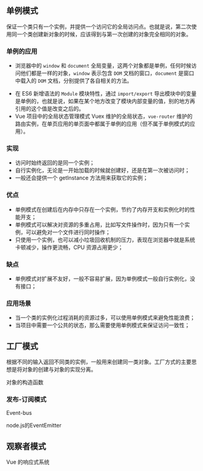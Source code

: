 ## 单例模式

保证一个类只有一个实例，并提供一个访问它的全局访问点。也就是说，第二次使用同一个类创建新对象的时候，应该得到与第一次创建的对象完全相同的对象。

### 单例的应用

* 浏览器中的 `window` 和 `document` 全局变量，这两个对象都是单例，任何时候访问他们都是一样的对象，`window` 表示包含 `DOM` 文档的窗口，`document` 是窗口中载入的 `DOM` 文档，分别提供了各自相关的方法。

- 在 ES6 新增语法的 `Module` 模块特性，通过 `import/export` 导出模块中的变量是单例的，也就是说，如果在某个地方改变了模块内部变量的值，别的地方再引用的这个值是改变之后的。
- Vue 项目中的全局状态管理模式 Vuex 维护的全局状态，`vue-router` 维护的路由实例，在单页应用的单页面中都属于单例的应用（但不属于单例模式的应用）。

### 实现

- 访问时始终返回的是同一个实例；
- 自行实例化，无论是一开始加载的时候就创建好，还是在第一次被访问时；
- 一般还会提供一个 getInstance 方法用来获取它的实例；

### 优点

- 单例模式在创建后在内存中只存在一个实例，节约了内存开支和实例化时的性能开支；
- 单例模式可以解决对资源的多重占用，比如写文件操作时，因为只有一个实例，可以避免对一个文件进行同时操作；
- 只使用一个实例，也可以减小垃圾回收机制的压力，表现在浏览器中就是系统卡顿减少，操作更流畅，CPU 资源占用更少；

### 缺点

- 单例模式对扩展不友好，一般不容易扩展，因为单例模式一般自行实例化，没有接口；

### 应用场景

- 当一个类的实例化过程消耗的资源过多，可以使用单例模式来避免性能浪费；
- 当项目中需要一个公共的状态，那么需要使用单例模式来保证访问一致性；

## 工厂模式

根据不同的输入返回不同类的实例，一般用来创建同一类对象。工厂方式的主要思想是将对象的创建与对象的实现分离。

对象的构造函数

### 发布-订阅模式

Event-bus

node.js的EventEmitter

## 观察者模式

Vue 的响应式系统